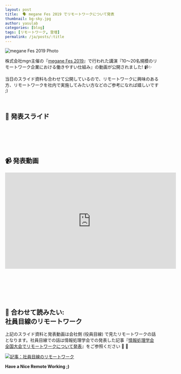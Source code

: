 ```yaml
---
layout: post
title:  🗣 megane Fes 2019 でリモートワークについて発表
thumbnail: bg-sky.jpg
author: yasulab
categories: [blog]
tags: [リモートワーク, 登壇]
permalink: /ja/posts/:title
---
```


![megane Fes 2019 Photo](https://i.gyazo.com/e3d27b0db38473a74db57fb18ee8fc84.jpg)

株式会社mgn主催の『[megane Fes 2019](https://meganefes2019.megane.in/)』で行われた講演『10〜20名規模のリモートワーク企業における働きやすい仕組み』の動画が公開されました! 📹✨

当日のスライド資料も合わせて公開しているので、リモートワークに興味のある方、リモートワークを社内で実施してみたい方などのご参考になれば嬉しいです ;)

<br>

## 📜 発表スライド

<script async class="speakerdeck-embed" data-id="cf1cd6f115924b4cace9b825fe474198" data-ratio="1.33333333333333" src="//speakerdeck.com/assets/embed.js"></script>

<br><br><br><br>
  
## 📹 発表動画

<div class="video" style="margin-bottom: 80px;">
  <iframe width="560" height="315" src="https://www.youtube.com/embed/nAdcD2UMnPE?rel=0&autoplay=0&showinfo=0&controls=1&fs=1&modestbranding=0" frameborder="0" allow="accelerometer; autoplay; encrypted-media; gyroscope; picture-in-picture" allowfullscreen></iframe>
</div>

<br>

## 👀 合わせて読みたい: <br>社員目線のリモートワーク

上記のスライド資料と発表動画は会社側 (役員目線) で見たリモートワークの話となります。社員目線での話は情報処理学会での発表した記事『[情報処理学会 全国大会でリモートワークについて発表](https://yasslab.jp/ja/posts/work-life-balance-at-81st-ipsj)』をご参照ください 📜 👀

[![記事：社員目線のリモートワーク](https://i.gyazo.com/b50017533e2d7a4ad4c432c7d186ead1.jpg)](https://yasslab.jp/ja/posts/work-life-balance-at-81st-ipsj)

**Have a Nice Remote Working ;)**


